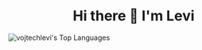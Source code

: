 <h1 align='center'>
  Hi there 👋 I'm Levi
</h1>


![vojtechlevi's Top Languages](https://github-readme-stats.vercel.app/api/top-langs/?username=vojtechlevi&theme=vue-dark&show_icons=true&hide_border=true&layout=compact)



<!--
**vojtechlevi/vojtechlevi** is a ✨ _special_ ✨ repository because its `README.md` (this file) appears on your GitHub profile.

Here are some ideas to get you started:

- 🔭 I’m currently working on ...
- 🌱 I’m currently learning ...
- 👯 I’m looking to collaborate on ...
- 🤔 I’m looking for help with ...
- 💬 Ask me about ...
- 📫 How to reach me: ...
- 😄 Pronouns: ...
- ⚡ Fun fact: ...
-->
